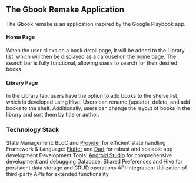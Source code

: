 ## The Gbook Remake Application
The Gbook remake is an application inspired by the Google Playbook app.

#### Home Page
When the user clicks on a book detail page, it will be added to the Library list, which will then be displayed as a carousel on the home page. The search bar is fully functional, allowing users to search for their desired books.

#### Library Page
In the Library tab, users have the option to add books to the shelve list, which is developed using Hive. Users can rename (update), delete, and add books to the shelf. Additionally, users can change the layout of books in the library and sort them by title or author.

### Technology Stack
State Management: BLoC and [Provider](https://pub.dev/packages/provider) for efficient state handling
Framework & Language: [Flutter](https://flutter.dev/) and [Dart](https://dart.dev/) for robust and scalable app development
Development Tools: [Android Studio](https://developer.android.com/studio) for comprehensive development and debugging
Database: Shared Preferences and Hive for persistent data storage and CRUD operations
API Integration: Utilization of third-party APIs for extended functionality

